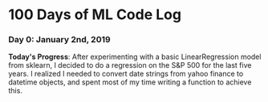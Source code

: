 # 100 Days of ML Code Log

### Day 0: January 2nd, 2019

**Today's Progress**: After experimenting with a basic LinearRegression model
from sklearn, I decided to do a regression on the S&P 500 for the last five
years. I realized I needed to convert date strings from yahoo finance to
datetime objects, and spent most of my time writing a function to achieve this.
